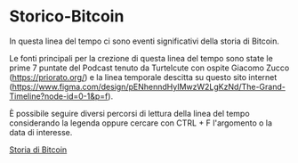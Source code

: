 # Storico-Bitcoin


In questa linea del tempo ci sono eventi significativi della storia di Bitcoin.

Le fonti principali per la crezione di questa linea del tempo sono state le prime 7 puntate del Podcast tenuto da Turtelcute con ospite Giacomo Zucco (https://priorato.org/) e la linea temporale descitta su questo sito internet (https://www.figma.com/design/pENhenndHyIMwzW2LgKzNd/The-Grand-Timeline?node-id=0-1&p=f).

È possibile seguire diversi percorsi di lettura della linea del tempo considerando la legenda oppure cercare con CTRL + F l'argomento o la data di interesse.

[Storia di Bitcoin](Storia-di-Bitcoin.md)



